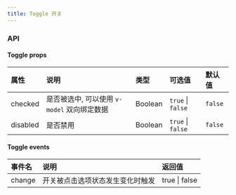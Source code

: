 ```yaml
---
title: Toggle 开关
---
```

<ClientOnly>
<template>
  <show-components title="状态" :linesOfCode="23">
    <show-components-item label="未打开">
      <Toggle v-model="value1" @change="handleChange" />
    </show-components-item>
    <show-components-item label="已打开">
      <Toggle v-model="value2" @change="handleChange" />
    </show-components-item>
    <show-components-item label="未打开禁用">
      <Toggle v-model="value3" :disabled="true" />
    </show-components-item>
    <show-components-item label="已打开禁用">
      <Toggle v-model="value4" :disabled="true" />
    </show-components-item>
<template slot="code">

```vue
<template>
  <Toggle v-model="value1" @change="handleChange" />
  <Toggle v-model="value2" @change="handleChange" />
  <Toggle v-model="value3" :disabled="true" />
  <Toggle v-model="value4" :disabled="true" />
<template>
<script>
export default {
  data() {
    return {
      value1: false,
      value2: true,
      value3: false,
      value4: true
    };
  },
  methods: {
    handleChange(value) {
      console.log(value)
    }
  }
};
</script>
```

</template>
  </show-components>
</template>
</ClientOnly>

<script>
export default {
  data() {
    return {
      value1: false,
      value2: true,
      value3: false,
      value4: true
    };
  },
  methods: {
    handleChange(value) {
      console.log(value)
    }
  }
};
</script>

### API

#### Toggle props
| 属性 | 说明 | 类型 | 可选值 | 默认值 |
| :------------ | :------------ | :------------ | :------------ | :------------ |
| checked | 是否被选中, 可以使用 `v-model` 双向绑定数据 | Boolean | `true` \| `false` | `false` |
| disabled | 是否禁用 | Boolean | `true` \| `false` | `false` |

#### Toggle events
| 事件名 | 说明 | 返回值 |
| :------------ | :------------ | :------------ |
| change | 开关被点击选项状态发生变化时触发 | true \| false |